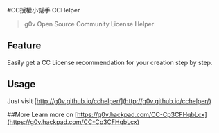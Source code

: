 #CC授權小幫手 CCHelper
> g0v Open Source Community License Helper
## Feature
Easily get a CC License recommendation for your creation step by step.

## Usage
Just visit [http://g0v.github.io/cchelper/](http://g0v.github.io/cchelper/)

##More
Learn more on [https://g0v.hackpad.com/CC-Cp3CFHqbLcx](https://g0v.hackpad.com/CC-Cp3CFHqbLcx)